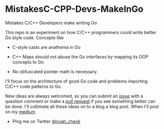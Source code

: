 # MistakesC-CPP-Devs-MakeInGo
Mistakes C/C++ Developers make writing Go

This repo is an experiment on how C/C++ programmers could write better Go style code. 
Concepts like

* C-style casts are anathema in Go

* C++ Maps should not abuse the Go interfaces by mapping its OOP concepts to Go

* No obfuscated pointer math is necessary.

I'll focus on the architecture of good Go code and problems importing C/C++ code patterns to Go.

New ideas are always welcomed, so you can submit an [issue](https://github.com/Ch3ck/MistakesC-CPP-Devs-MakeInGo/issues) with a question comment or make a [pull request](https://github.com/Ch3ck/MistakesC-CPP-Devs-MakeInGo/pulls) if you see something better can be done. I'll cultimate all these ideas on to a blog a blog post. When I'll post on my [medium](https://medium.com/@checko)


- Ping me on Twitter [@nyah_check](https://twitter.com/nyah_check)
